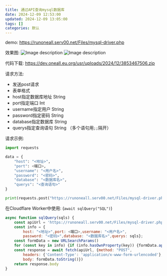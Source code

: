 ```yaml
---
title: 通过API查询mysql数据库
date: 2024-12-09 12:53:00
updated: 2024-12-09 13:05:00
tags: []
categories: 默认
---
```


demo: https://runoneall.serv00.net/Files/mysql-driver.php

效果图:
![Image description](https://s.rmimg.com/2024-11-18/1731916381-650299-2024-11-18-34935.png)
![Image description](https://s.rmimg.com/2024-11-18/1731916384-725557-2024-11-18-35001.png)

代码下载:
https://dev.oneall.eu.org/usr/uploads/2024/12/3853467506.zip

请求方法:

- 发送post请求
- 表单格式
- host指定数据库地址 String
- port指定端口 Int
- username指定用户 String
- password指定密码 String
- database指定数据库 String
- querys指定查询语句 String （多个语句用`;;`隔开）

请求示例:

```python
import requests

data = {
    "host": "<地址>",
    "port": <端口>,
    "username": "<用户名>",
    "password": "<密码>",
    "database": "<数据库名>",
    "querys": "<查询语句>"
}

print(requests.post("https://runoneall.serv00.net/Files/mysql-driver.php", data=data).text)
```

在Cloudflare Worker中使用: (`await sqlQuery("SQL")`)

```js
async function sqlQuery(sqls) {
    const apiUrl = 'https://runoneall.serv00.net/Files/mysql-driver.php'
    const info = {
        host: "<地址>",port: <端口>,username: "<用户名>",
        password: "<密码>",database: "<数据库名>",querys: sqls};
    const formData = new URLSearchParams()
    for (const key in info) {if (info.hasOwnProperty(key)) {formData.append(key, info[key])}}
    const response = await fetch(apiUrl, {method: "POST",
        headers: {'Content-Type': 'application/x-www-form-urlencoded'},
        body: formData.toString()})
    return response.body
}
```
